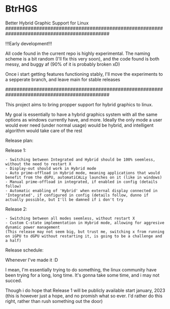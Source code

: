 # BtrHGS
Better Hybrid Graphic Support for Linux
#############################################################################################

!!!Early development!!!

All code found in the current repo is highly experimental. The naming scheme is a bit random (I'll fix this very soon), and the code found is both messy, and buggy af (90% of it is probably broken xD)

Once i start getting features functioning stably, I'll move the experiments to a sepperate branch, and leave main for stable releases

#############################################################################################

This project aims to bring propper support for hybrid graphics to linux.

My goal is essentially to have a hybrid graphics system with all the same options as windows currently have, and more. Ideally the only mode a user would ever need (under normal usage) would be hybrid, and intelligent algorithm would take care of the rest

Release plan:

  Release 1:
  
    - Switching between Integrated and Hybrid should be 100% seemless, without the need to restart X
    - Display-out should work in Hybrid mode
    - Auto prime-offload in Hybrid mode, meaning applications that would benefit from the dGPU, automatiCALLy launches on it (like in windows)
    - Manual prime-offload in integrated, if enabled in config (details follow)
    - Automatic enabling of 'Hybrid' when external display connected in 'Integrated', if configured in config (details follow, dunno if actually possible, but I'll be damned if i don't try
    
  Release 2:
  
    - Switching between all modes seemless, without restart X
    - Custom C-state implementation in Hybrid mode, allowing for aggresive dynamic power management
    (This release may not seem big, but trust me, switching x from running on iGPU to dGPU without restarting it, is going to be a challenge and a half)
    
Release schedule:

Whenever I've made it :D

I mean, I'm essentially trying to do something, the linux community have been trying for a long, long time. It's gonna take some time, and i may not succed. 

Though i do hope that Release 1 will be publicly available start january, 2023 (this is however just a hope, and no promish what so ever. I'd rather do this right, rather than rush something out the door)
